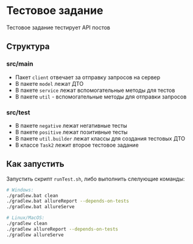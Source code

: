 # Тестовое задание

Тестовое задание тестирует API постов

## Структура
### src/main
* Пакет `client` отвечает за отправку запросов на сервер
* В пакете `model` лежат ДТО
* В пакете `service` лежат вспомогательные методы для тестов
* В пакете `util` - вспомогательные методы для отправки запросов

### src/test
* В пакете `negative` лежат негативные тесты
* В пакете `positive` лежат позитивные тесты
* В пакете `util.builder` лежат классы для создания тестовых ДТО
* В классе `Task2` лежит второе тестовое задание

## Как запустить
Запустить скрипт `runTest.sh`, либо выполнить слелующие команды:
```bash
# Windows:
./gradlew.bat clean
./gradlew.bat allureReport --depends-on-tests
./gradlew.bat allureServe

# Linux/MacOS:
./gradlew clean
./gradlew allureReport --depends-on-tests
./gradlew allureServe
```
